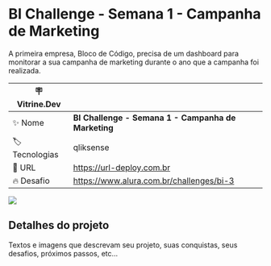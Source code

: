 # BI Challenge - Semana 1 - Campanha de Marketing
A primeira empresa, Bloco de Código, precisa de um dashboard para monitorar a sua campanha de marketing durante o ano que a campanha foi realizada.

| :placard: Vitrine.Dev |     |
| -------------  | --- |
| :sparkles: Nome        | **BI Challenge - Semana 1 - Campanha de Marketing**
| :label: Tecnologias | qliksense
| :rocket: URL         | https://url-deploy.com.br
| :fire: Desafio     | https://www.alura.com.br/challenges/bi-3

<!-- Inserir imagem com a #vitrinedev ao final do link -->
![](https://via.placeholder.com/1200x500.png?text=imagem+lindona+do+meu+projeto#vitrinedev)

## Detalhes do projeto

Textos e imagens que descrevam seu projeto, suas conquistas, seus desafios, próximos passos, etc...
